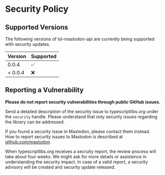 Security Policy
===============



Supported Versions
------------------

The following versions of tsl-mastodon-api are currently being supported with security updates.

| Version | Supported          |
| ------- | ------------------ |
| 0.0.4   | :white_check_mark: |
| < 0.0.4 | :x:                |



Reporting a Vulnerability
-------------------------

**Please do not report security vulnerabilities through public GitHub issues.**

Send a detailed description of the security issue to typescriptlibs.org under the `security` handle.
Please understand that only security issues regarding the library can be addressed.

If you found a security issue in Mastodon, please contact them instead.
How to report security issues to Mastodon is described at [github.com/mastodon](https://github.com/mastodon/mastodon/security/policy).

When typescriptlibs.org receives a secruity report, the review process will take about four weeks.
We might ask for more details or assistence in understanding the security impact.
In case of a valid report, a security advisory will be created and security update released.
